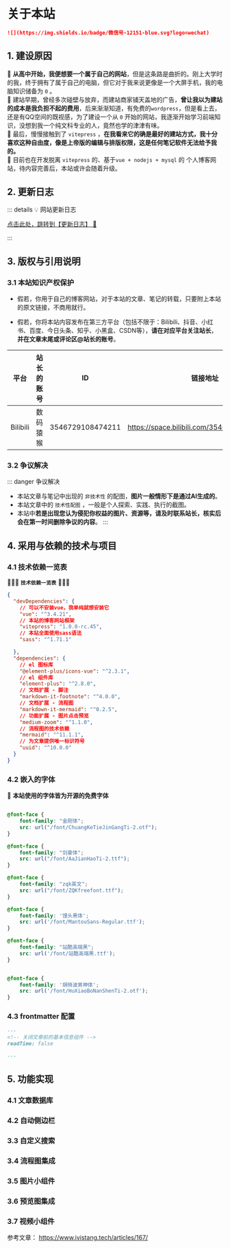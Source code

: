 # 关于本站



```md
![](https://img.shields.io/badge/微信号-12151-blue.svg?logo=wechat)

```


## 1. 建设原因

🔘 **从高中开始，我便想要一个属于自己的网站**，但是这条路是曲折的。刚上大学时的我，终于拥有了属于自己的电脑，但它对于我来说更像是一个大屏手机，我的电脑知识储备为 `0` 。  
🔘 建站早期，曾经多次碰壁与放弃，而建站商家铺天盖地的广告，**曾让我以为建站的成本是我负担不起的费用**，后来渐渐知道，有免费的`wordpress`，但是看上去，还是有QQ空间的既视感，为了建设一个从 `0` 开始的网站，我逐渐开始学习前端知识，没想到我一个纯文科专业的人，竟然也学的津津有味。  
🔘 最后，慢慢接触到了 `vitepress` ，**在我看来它的确是最好的建站方式，我十分喜欢这种自由度，像是上帝版的编辑与排版权限，这是任何笔记软件无法给予我的。**  
🔘 目前也在开发脱离 `vitepress` 的、基于`vue + nodejs + mysql` 的 个人博客网站，待内容完善后，本站或许会随着升级。

## 2. 更新日志 

::: details 💡 网站更新日志

[点击此处，跳转到【更新日志】 📝](./history-updated.md)

:::

## 3. 版权与引用说明

### 3.1 本站知识产权保护

- 假若，你用于自己的博客网站，对于本站的文章、笔记的转载，只要附上本站的原文链接，不商用就行。

- 假若，你将本站内容发布在第三方平台（包括不限于：Bilibili、抖音、小红书、百度、今日头条、知乎、小黑盒、CSDN等），**请在对应平台关注站长**，**并在文章末尾或评论区@站长的账号**。

|平台|站长的账号|ID|链接地址|
|---|---|---|---|
|Bilibili|数码猿猴|3546729108474211|https://space.bilibili.com/3546729108474211/|


### 3.2 争议解决

::: danger <Badge type='danger'>争议解决</Badge>
- 本站文章与笔记中出现的 `非技术性` 的配图，**图片一般情形下是通过AI生成的**。
- 本站文章中的 `技术性配图` ，一般是个人探索、实践、执行的截图。
- 本站中**若是出现您认为侵犯你权益的图片、资源等，请及时联系站长，核实后会在第一时间删除争议的内容**。
:::





## 4. 采用与依赖的技术与项目
 

### 4.1 技术依赖一览表

🏐🏐🏐  **`技术依赖一览表`**  🏐🏐🏐  

```json
{
  "devDependencies": {
    // 可以不安装vue，我单纯就想安装它
    "vue": "^3.4.21",
    // 本站的博客网站框架
    "vitepress": "1.0.0-rc.45",
    // 本站全面使用sass语法
    "sass": "^1.71.1"

  },
  "dependencies": {
    // el 图标库
    "@element-plus/icons-vue": "^2.3.1",
    // el 组件库
    "element-plus": "^2.8.0",
    // 文档扩展 - 脚注
    "markdown-it-footnote": "^4.0.0",
    // 文档扩展 - 流程图
    "markdown-it-mermaid": "^0.2.5",
    // 功能扩展 - 图片点击预览
    "medium-zoom": "^1.1.0",
    // 流程图的技术依赖
    "mermaid": "^11.1.1",
    // 为文章提供唯一标识符号
    "uuid": "^10.0.0"
  }
}
```

### 4.2 嵌入的字体

📣 **本站使用的字体皆为开源的免费字体**

```css

@font-face {
    font-family: "金刚体";
    src: url("/font/ChuangKeTieJinGangTi-2.otf");
}

@font-face {
    font-family: "剑豪体";
    src: url("/font/AaJianHaoTi-2.ttf");
}

@font-face {
    font-family: "zqk英文";
    src: url("/font/ZQKfreefont.ttf");
}

@font-face {
    font-family: '馒头黑体';
    src: url('/font/MantouSans-Regular.ttf');
}

@font-face {
    font-family: "站酷高端黑";
    src: url('/font/站酷高端黑.ttf');
}


@font-face {
    font-family: '胡晓波男神体';
    src: url('/font/HuXiaoBoNanShenTi-2.otf');
}

```


### 4.3 frontmatter 配置

```md
---
<!-- 关闭文章前的基本信息组件 -->
readTime: false

---
```


## 5. 功能实现

### 4.1 文章数据库

### 4.2 自动侧边栏

### 3.3 自定义搜索

### 3.4 流程图集成

### 3.5 图片小组件

### 3.6 预览图集成

### 3.7 视频小组件

参考文章： https://www.ivistang.tech/articles/167/

